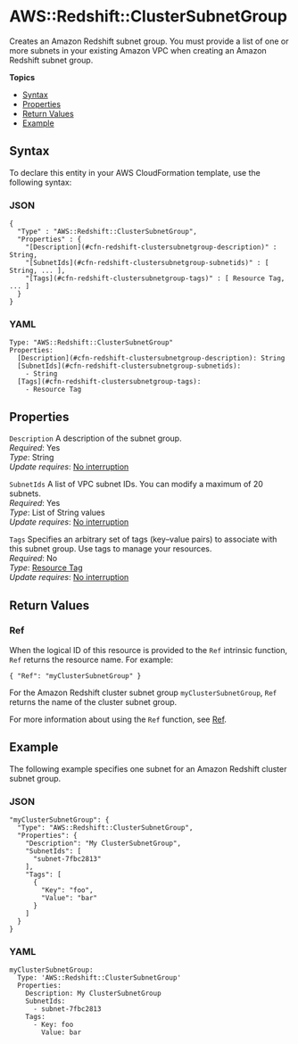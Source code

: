 # AWS::Redshift::ClusterSubnetGroup<a name="aws-resource-redshift-clustersubnetgroup"></a>

Creates an Amazon Redshift subnet group\. You must provide a list of one or more subnets in your existing Amazon VPC when creating an Amazon Redshift subnet group\.

**Topics**
+ [Syntax](#aws-resource-redshift-clustersubnetgroup-syntax)
+ [Properties](#w4ab1c21c10d174c35b9)
+ [Return Values](#w4ab1c21c10d174c35c11)
+ [Example](#w4ab1c21c10d174c35c13)

## Syntax<a name="aws-resource-redshift-clustersubnetgroup-syntax"></a>

To declare this entity in your AWS CloudFormation template, use the following syntax:

### JSON<a name="aws-resource-redshift-clustersubnetgroup-syntax.json"></a>

```
{
  "Type" : "AWS::Redshift::ClusterSubnetGroup",
  "Properties" : {
    "[Description](#cfn-redshift-clustersubnetgroup-description)" : String,
    "[SubnetIds](#cfn-redshift-clustersubnetgroup-subnetids)" : [ String, ... ],
    "[Tags](#cfn-redshift-clustersubnetgroup-tags)" : [ Resource Tag, ... ]
  }
}
```

### YAML<a name="aws-resource-redshift-clustersubnetgroup-syntax.yaml"></a>

```
Type: "AWS::Redshift::ClusterSubnetGroup"
Properties: 
  [Description](#cfn-redshift-clustersubnetgroup-description): String
  [SubnetIds](#cfn-redshift-clustersubnetgroup-subnetids):
    - String
  [Tags](#cfn-redshift-clustersubnetgroup-tags):
    - Resource Tag
```

## Properties<a name="w4ab1c21c10d174c35b9"></a>

`Description`  <a name="cfn-redshift-clustersubnetgroup-description"></a>
A description of the subnet group\.  
*Required*: Yes  
*Type*: String  
*Update requires*: [No interruption](using-cfn-updating-stacks-update-behaviors.md#update-no-interrupt)

`SubnetIds`  <a name="cfn-redshift-clustersubnetgroup-subnetids"></a>
A list of VPC subnet IDs\. You can modify a maximum of 20 subnets\.  
*Required*: Yes  
*Type*: List of String values  
*Update requires*: [No interruption](using-cfn-updating-stacks-update-behaviors.md#update-no-interrupt)

`Tags`  <a name="cfn-redshift-clustersubnetgroup-tags"></a>
Specifies an arbitrary set of tags \(key–value pairs\) to associate with this subnet group\. Use tags to manage your resources\.  
*Required*: No  
*Type*: [Resource Tag](aws-properties-resource-tags.md)  
*Update requires*: [No interruption](using-cfn-updating-stacks-update-behaviors.md#update-no-interrupt)

## Return Values<a name="w4ab1c21c10d174c35c11"></a>

### Ref<a name="w4ab1c21c10d174c35c11b2"></a>

When the logical ID of this resource is provided to the `Ref` intrinsic function, `Ref` returns the resource name\. For example:

```
{ "Ref": "myClusterSubnetGroup" }
```

For the Amazon Redshift cluster subnet group `myClusterSubnetGroup`, `Ref` returns the name of the cluster subnet group\.

For more information about using the `Ref` function, see [Ref](intrinsic-function-reference-ref.md)\.

## Example<a name="w4ab1c21c10d174c35c13"></a>

The following example specifies one subnet for an Amazon Redshift cluster subnet group\.

### JSON<a name="aws-resource-redshift-clustersubnetgroup-example-json"></a>

```
"myClusterSubnetGroup": {
  "Type": "AWS::Redshift::ClusterSubnetGroup",
  "Properties": {
    "Description": "My ClusterSubnetGroup",
    "SubnetIds": [
      "subnet-7fbc2813"
    ],
    "Tags": [
      {
        "Key": "foo",
        "Value": "bar"
      }
    ]
  }
}
```

### YAML<a name="aws-resource-redshift-clustersubnetgroup-example-yaml"></a>

```
myClusterSubnetGroup:
  Type: 'AWS::Redshift::ClusterSubnetGroup'
  Properties:
    Description: My ClusterSubnetGroup
    SubnetIds:
      - subnet-7fbc2813
    Tags:
      - Key: foo
        Value: bar
```
